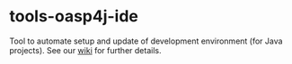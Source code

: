 tools-oasp4j-ide
================

Tool to automate setup and update of development environment (for Java projects).
See our [wiki](https://github.com/oasp/oasp4j-ide/wiki) for further details.